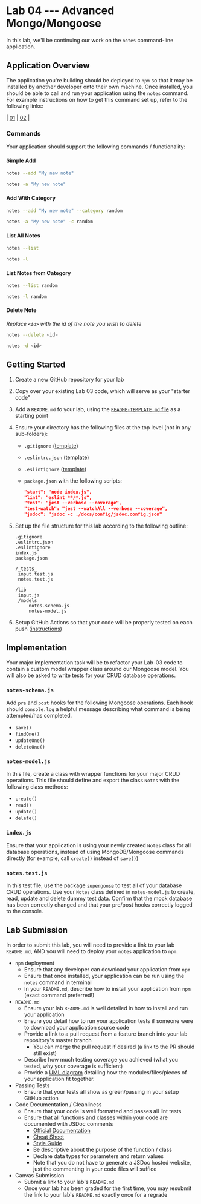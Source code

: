 # Lab 04 --- Advanced Mongo/Mongoose

In this lab, we'll be continuing our work on the `notes` command-line application. 

## Application Overview

The application you're building should be deployed to `npm` so that it may be installed by another developer onto their own machine. Once installed, you should be able to call and run your application using the `notes` command. For example instructions on how to get this command set up, refer to the following links: 

| [01](https://medium.com/netscape/a-guide-to-create-a-nodejs-command-line-package-c2166ad0452e) | [02](https://medium.com/netscape/a-guide-to-create-a-nodejs-command-line-package-c2166ad0452e) |

### Commands 

Your application should support the following commands / functionality: 

#### Simple Add

```bash
notes --add "My new note"
```

```bash
notes -a "My new note"
```

#### Add With Category

```bash
notes --add "My new note" --category random
```

```bash
notes -a "My new note" -c random
```

#### List All Notes

```bash
notes --list
```

```bash
notes -l
```

#### List Notes from Category

```bash
notes --list random
```

```bash
notes -l random
```

#### Delete Note

*Replace `<id>` with the id of the note you wish to delete*

```bash
notes --delete <id>
```

```bash
notes -d <id>
```

## Getting Started

1. Create a new GitHub repository for your lab 

2. Copy over your existing Lab 03 code, which will serve as your "starter code"

3. Add a `README.md` fo your lab, using the [`README-TEMPLATE.md` file](../../reference/submission-instructions/labs/README-template.md) as a starting point

4. Ensure your directory has the following files at the top level (not in any sub-folders): 

   * `.gitignore` ([template](../../configs/.gitignore))

   * `.eslintrc.json` ([template](../../configs/.eslintrc.json))

   * `.eslintignore` ([template](../../configs/.eslintignore))

   * `package.json` with the following scripts: 

     ```json
     "start": "node index.js",
     "lint": "eslint **/*.js",
     "test": "jest --verbose --coverage",
     "test-watch": "jest --watchAll --verbose --coverage",
     "jsdoc": "jsdoc -c ./docs/config/jsdoc.config.json"
     ```

5. Set up the file structure for this lab according to the following outline: 

   ```
   .gitignore
   .eslintrc.json
   .eslintignore
   index.js
   package.json
   
   /_tests_
   	input.test.js
   	notes.test.js
   
   /lib
   	input.js
   	/models
   		notes-schema.js
   		notes-model.js
   ```

6. Setup GitHub Actions so that your code will be properly tested on each push ([instructions](../../reference/github-actions.md))

## Implementation 

Your major implementation task will be to refactor your Lab-03 code to contain a custom model wrapper class around our Mongoose model. You will also be asked to write tests for your CRUD database operations. 

### `notes-schema.js`

Add `pre` and `post` hooks for the following Mongoose operations. Each hook should `console.log` a helpful message describing what command is being attempted/has completed. 

* `save()`
* `findOne()`
* `updateOne()`
* `deleteOne()`

### `notes-model.js`

In this file, create a class with wrapper functions for your major CRUD operations. This file should define and export the class `Notes` with the following class methods: 

* `create()`
* `read()`
* `update()`
* `delete()`

### `index.js`

Ensure that your application is using your newly created `Notes` class for all database operations, instead of using MongoDB/Mongoose commands directly (for example, call `create()` instead of `save()`)

### `notes.test.js`

In this test file, use the package [`supergoose`](https://www.npmjs.com/package/@code-fellows/supergoose) to test all of your database CRUD operations. Use your `Notes` class defined in `notes-model.js` to create, read, update and delete dummy test data. Confirm that the mock database has been correctly changed and that your pre/post hooks correctly logged to the console. 

## Lab Submission 

In order to submit this lab, you will need to provide a link to your lab `README.md`, AND you will need to deploy your `notes` application to `npm`. 

* `npm` deployment
  * Ensure that any developer can download your application from `npm` 
  * Ensure that once installed, your application can be run using the `notes` command in terminal
  * In your `README.md`, describe how to install your application from `npm` (exact command preferred!)
* `README.md`
  * Ensure your lab `README.md` is well detailed in how to install and run your application
  * Ensure you detail how to run your application tests if someone were to download your application source code
  * Provide a link to a pull request from a feature branch into your lab repository's master branch
    * You can merge the pull request if desired (a link to the PR should still exist)
  * Describe how much testing coverage you achieved (what you tested, why your coverage is sufficient)
  * Provide a [UML diagram](https://www.uml-diagrams.org/index-examples.html) detailing how the modules/files/pieces of your application fit together. 
* Passing Tests
  * Ensure that your tests all show as green/passing in your setup GitHub action
* Code Documentation / Cleanliness
  * Ensure that your code is well formatted and passes all lint tests 
  * Ensure that all functions and classes within your code are documented with JSDoc comments
    * [Official Documentation](http://usejsdoc.org/about-getting-started.html) 
    * [Cheat Sheet](https://devhints.io/jsdoc) 
    * [Style Guide](https://github.com/shri/JSDoc-Style-Guide)
    * Be descriptive about the purpose of the function / class
    * Declare data types for parameters and return values
    * Note that you do not have to generate a JSDoc hosted website, just the commenting in your code files will suffice
* Canvas Submission
  * Submit a link to your lab's `README.md` 
  * Once your lab has been graded for the first time, you may resubmit the link to your lab's `README.md` exactly once for a regrade